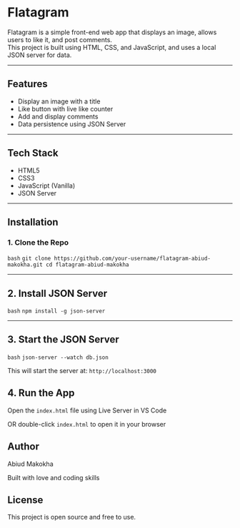 # Flatagram

Flatagram is a simple front-end web app that displays an image, allows users to like it, and post comments.  
This project is built using HTML, CSS, and JavaScript, and uses a local JSON server for data.

---

## Features

- Display an image with a title  
- Like button with live like counter  
- Add and display comments  
- Data persistence using JSON Server

---

## Tech Stack

- HTML5  
- CSS3  
- JavaScript (Vanilla)  
- JSON Server

---

## Installation

### 1. Clone the Repo


``bash`` `git clone https://github.com/your-username/flatagram-abiud-makokha.git
cd flatagram-abiud-makokha`

---


## 2. Install JSON Server
``bash``
`npm install -g json-server`

---

## 3. Start the JSON Server
`bash`
`json-server --watch db.json`

This will start the server at:
``http://localhost:3000``

## 4. Run the App
Open the `index.html` file using Live Server in VS Code

OR double-click `index.html` to open it in your browser



## Author
Abiud Makokha

Built with love and coding skills

## License
This project is open source and free to use.